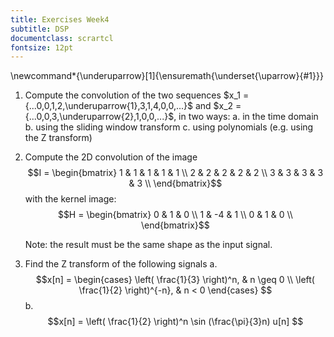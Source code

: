 ```yaml
---
title: Exercises Week4
subtitle: DSP
documentclass: scrartcl
fontsize: 12pt
---
```


\newcommand*{\underuparrow}[1]{\ensuremath{\underset{\uparrow}{#1}}} 

1. Compute the convolution of the two sequences $x_1 = {...0,0,1,2,\underuparrow{1},3,1,4,0,0,...}$
and $x_2 = {...0,0,3,\underuparrow{2},1,0,0,...}$, in two ways:
    a. in the time domain
    b. using the sliding window transform
    c. using polynomials (e.g. using the Z transform)
    
1. Compute the 2D convolution of the image 
	$$I = \begin{bmatrix}
1 & 1 & 1 & 1 & 1 \\
2 & 2 & 2 & 2 & 2 \\ 
3 & 3 & 3 & 3 & 3 \\ 
\end{bmatrix}$$
	with the kernel image:
	$$H = \begin{bmatrix}
0 & 1 & 0 \\
1 & -4 & 1 \\
0 & 1 & 0 \\
\end{bmatrix}$$

	Note: the result must be the same shape as the input signal.

2. Find the Z transform of the following signals
    a. $$x[n] = \begin{cases}
	\left( \frac{1}{3} \right)^n, & n \geq 0 \\
	\left( \frac{1}{2} \right)^{-n}, & n < 0
	\end{cases}
	$$
    b. $$x[n] = \left( \frac{1}{2} \right)^n \sin (\frac{\pi}{3}n) u[n] $$
